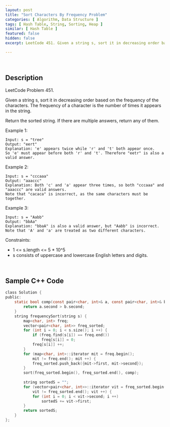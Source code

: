 ```yaml
---
layout: post
title: "Sort Characters By Frequency Problem"
categories: [ Algorithm, Data Structure ]
tags: [ Hash Table, String, Sorting, Heap ]
similar: [ Hash Table ]
featured: false
hidden: false
excerpt: LeetCode 451. Given a string s, sort it in decreasing order based on the frequency of the characters. The frequency of a character is the number of times it appears in the string.

---
```


<br />

## Description

LeetCode Problem 451.

Given a string s, sort it in decreasing order based on the frequency of the characters. The frequency of a character is the number of times it appears in the string.

Return the sorted string. If there are multiple answers, return any of them.

Example 1:
```
Input: s = "tree"
Output: "eert"
Explanation: 'e' appears twice while 'r' and 't' both appear once.
So 'e' must appear before both 'r' and 't'. Therefore "eetr" is also a valid answer.
```

Example 2:
```
Input: s = "cccaaa"
Output: "aaaccc"
Explanation: Both 'c' and 'a' appear three times, so both "cccaaa" and "aaaccc" are valid answers.
Note that "cacaca" is incorrect, as the same characters must be together.
```

Example 3:
```
Input: s = "Aabb"
Output: "bbAa"
Explanation: "bbaA" is also a valid answer, but "Aabb" is incorrect.
Note that 'A' and 'a' are treated as two different characters.
```

Constraints:
* 1 <= s.length <= 5 * 10^5
* s consists of uppercase and lowercase English letters and digits.

<br />

## Sample C++ Code


```c
class Solution {
public:
    static bool comp(const pair<char, int>& a, const pair<char, int>& b) {
        return a.second > b.second;
    }
    string frequencySort(string s) {
        map<char, int> freq;
        vector<pair<char, int>> freq_sorted;
        for (int i = 0; i < s.size(); i ++) {
            if (freq.find(s[i]) == freq.end())
                freq[s[i]] = 0;
            freq[s[i]] ++;
        }
        for (map<char, int>::iterator mit = freq.begin(); 
            mit != freq.end(); mit ++) {
            freq_sorted.push_back({mit->first, mit->second});
        }
        sort(freq_sorted.begin(), freq_sorted.end(), comp);
        
        string sortedS = "";
        for (vector<pair<char, int>>::iterator vit = freq_sorted.begin(); 
            vit != freq_sorted.end(); vit ++) {
            for (int i = 0; i < vit->second; i ++)
                sortedS += vit->first;
        }
        return sortedS;
    }
};
```


